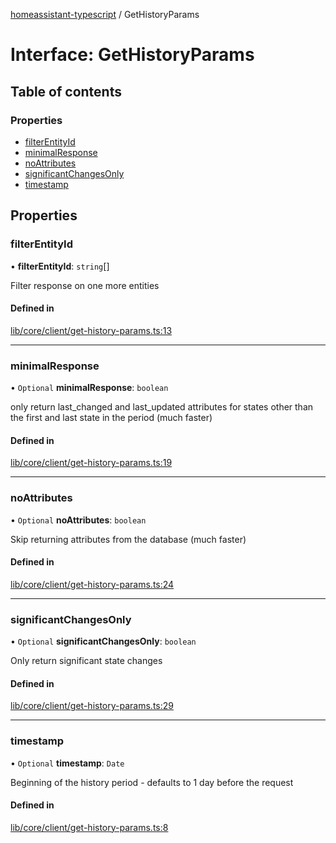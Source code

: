 [homeassistant-typescript](../README.md) / GetHistoryParams

# Interface: GetHistoryParams

## Table of contents

### Properties

- [filterEntityId](GetHistoryParams.md#filterentityid)
- [minimalResponse](GetHistoryParams.md#minimalresponse)
- [noAttributes](GetHistoryParams.md#noattributes)
- [significantChangesOnly](GetHistoryParams.md#significantchangesonly)
- [timestamp](GetHistoryParams.md#timestamp)

## Properties

### filterEntityId

• **filterEntityId**: `string`[]

Filter response on one more entities

#### Defined in

[lib/core/client/get-history-params.ts:13](https://github.com/benwainwright/hass-ts/blob/31505ab/src/lib/core/client/get-history-params.ts#L13)

___

### minimalResponse

• `Optional` **minimalResponse**: `boolean`

only return last_changed and last_updated attributes for states
other than the first and last state in the period (much faster)

#### Defined in

[lib/core/client/get-history-params.ts:19](https://github.com/benwainwright/hass-ts/blob/31505ab/src/lib/core/client/get-history-params.ts#L19)

___

### noAttributes

• `Optional` **noAttributes**: `boolean`

Skip returning attributes from the database (much faster)

#### Defined in

[lib/core/client/get-history-params.ts:24](https://github.com/benwainwright/hass-ts/blob/31505ab/src/lib/core/client/get-history-params.ts#L24)

___

### significantChangesOnly

• `Optional` **significantChangesOnly**: `boolean`

Only return significant state changes

#### Defined in

[lib/core/client/get-history-params.ts:29](https://github.com/benwainwright/hass-ts/blob/31505ab/src/lib/core/client/get-history-params.ts#L29)

___

### timestamp

• `Optional` **timestamp**: `Date`

Beginning of the history period - defaults to 1 day before the request

#### Defined in

[lib/core/client/get-history-params.ts:8](https://github.com/benwainwright/hass-ts/blob/31505ab/src/lib/core/client/get-history-params.ts#L8)
